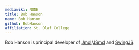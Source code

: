 ```yaml
---
mediawiki: NONE
title: Bob Hanson
name: Bob Hanson
github: BobHanson
affiliation: St. Olaf College
---
```


Bob Hanson is principal developer of
[Jmol](http://jmol.sourceforge.net/)/[JSmol](https://jsmol.com/) and
[SwingJS](https://sourceforge.net/projects/swingjs/).
